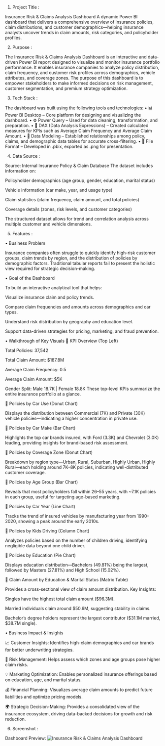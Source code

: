 1. Project Title :

Insurance Risk & Claims Analysis Dashboard
A dynamic Power BI dashboard that delivers a comprehensive overview of insurance policies, claim distributions, and customer demographics—helping insurance analysts uncover trends in claim amounts, risk categories, and policyholder profiles.

2. Purpose :

The Insurance Risk & Claims Analysis Dashboard is an interactive and data-driven Power BI report designed to visualize and monitor insurance portfolio performance. It enables insurance companies to analyze policy distribution, claim frequency, and customer risk profiles across demographics, vehicle attributes, and coverage zones.
The purpose of this dashboard is to empower stakeholders to make informed decisions on risk management, customer segmentation, and premium strategy optimization.

3. Tech Stack :

The dashboard was built using the following tools and technologies:
• 📊 Power BI Desktop – Core platform for designing and visualizing the dashboard.
• ⚙️ Power Query – Used for data cleaning, transformation, and preparation.
• 🧮 DAX (Data Analysis Expressions) – Created calculated measures for KPIs such as Average Claim Frequency and Average Claim Amount.
• 🧩 Data Modeling – Established relationships among policy, claims, and demographic data tables for accurate cross-filtering.
• 📁 File Format – Developed in .pbix, exported as .png for presentation.

4. Data Source :

Source: Internal Insurance Policy & Claim Database
The dataset includes information on:

Policyholder demographics (age group, gender, education, marital status)

Vehicle information (car make, year, and usage type)

Claim statistics (claim frequency, claim amount, and total policies)

Coverage details (zones, risk levels, and customer categories)

The structured dataset allows for trend and correlation analysis across multiple customer and vehicle dimensions.

5. Features :
   
• Business Problem

Insurance companies often struggle to quickly identify high-risk customer groups, claim trends by region, and the distribution of policies by demographic factors. Traditional tabular reports fail to present the holistic view required for strategic decision-making.

• Goal of the Dashboard

To build an interactive analytical tool that helps:

Visualize insurance claim and policy trends.

Compare claim frequencies and amounts across demographics and car types.

Understand risk distribution by geography and education level.

Support data-driven strategies for pricing, marketing, and fraud prevention.

• Walkthrough of Key Visuals
🔹 KPI Overview (Top Left)

Total Policies: 37,542

Total Claim Amount: $187.8M

Average Claim Frequency: 0.5

Average Claim Amount: $5K

Gender Split: Male 18.7K | Female 18.8K
These top-level KPIs summarize the entire insurance portfolio at a glance.

🔹 Policies by Car Use (Donut Chart)

Displays the distribution between Commercial (7K) and Private (30K) vehicle policies—indicating a higher concentration in private use.

🔹 Policies by Car Make (Bar Chart)

Highlights the top car brands insured, with Ford (3.3K) and Chevrolet (3.0K) leading, providing insights for brand-based risk assessment.

🔹 Policies by Coverage Zone (Donut Chart)

Breakdown by region type—Urban, Rural, Suburban, Highly Urban, Highly Rural—each holding around 7K–8K policies, indicating well-distributed customer coverage.

🔹 Policies by Age Group (Bar Chart)

Reveals that most policyholders fall within 26–55 years, with ~7.1K policies in each group, useful for targeting age-based marketing.

🔹 Policies by Car Year (Line Chart)

Tracks the trend of insured vehicles by manufacturing year from 1990–2020, showing a peak around the early 2010s.

🔹 Policies by Kids Driving (Column Chart)

Analyzes policies based on the number of children driving, identifying negligible data beyond one child driver.

🔹 Policies by Education (Pie Chart)

Displays education distribution—Bachelors (49.81%) being the largest, followed by Masters (27.81%) and High School (15.02%).

🔹 Claim Amount by Education & Marital Status (Matrix Table)

Provides a cross-sectional view of claim amount distribution.
Key Insights:

Singles have the highest total claim amount ($96.3M).

Married individuals claim around $50.6M, suggesting stability in claims.

Bachelor’s degree holders represent the largest contributor ($31.1M married, $38.7M single).

• Business Impact & Insights

📈 Customer Insights: Identifies high-claim demographics and car brands for better underwriting strategies.

🧠 Risk Management: Helps assess which zones and age groups pose higher claim risks.

💡 Marketing Optimization: Enables personalized insurance offerings based on education, age, and marital status.

💰 Financial Planning: Visualizes average claim amounts to predict future liabilities and optimize pricing models.

🌍 Strategic Decision-Making: Provides a consolidated view of the insurance ecosystem, driving data-backed decisions for growth and risk reduction.

6. Screenshot :

Dashboard Preview:
![Insurance Risk & Claims Analysis Dashboard](https://raw.githubusercontent.com/adnanspartan/insurance-risk-analysis/main/assets/Snapshot%20of%20the%20Dashboard.png)
